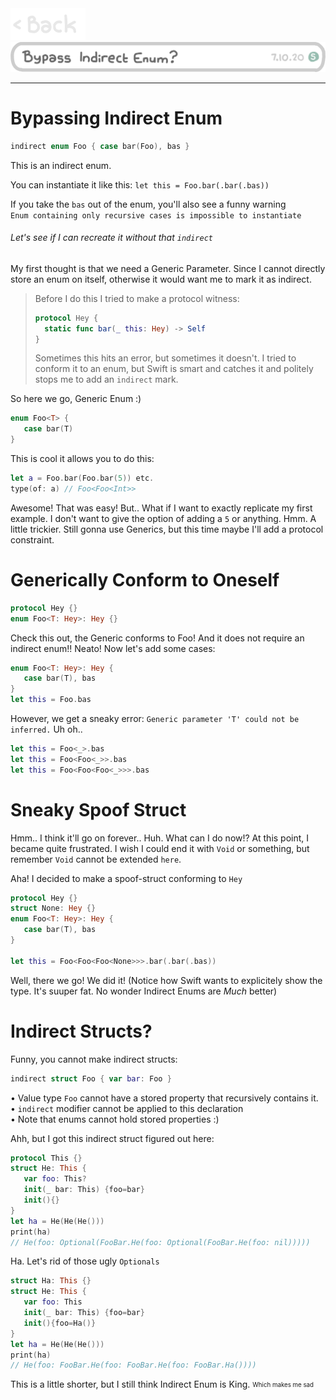<a href="https://jonp.io/swift">
  <img alt="Back" src="/Images/Back.jpg" width="120">
</a><br>

<img alt="Bypass Indirect Enum" src="/Images/swift/BypassIndirectEnum.png" width="600">

---

# Bypassing Indirect Enum

```swift
indirect enum Foo { case bar(Foo), bas }
```

This is an indirect enum.

You can instantiate it like this:
`let this = Foo.bar(.bar(.bas))`

If you take the `bas` out of the enum, you'll also see a funny warning<br>
`Enum containing only recursive cases is impossible to instantiate`

###### Let's see if I can recreate it without that `indirect`
My first thought is that we need a Generic Parameter. Since I cannot directly store an enum on itself, otherwise it would want me to mark it as indirect.

>Before I do this I tried to make a protocol witness:
>```swift
>protocol Hey {
>   static func bar(_ this: Hey) -> Self
>}
>```
>Sometimes this hits an error, but sometimes it doesn't. I tried to conform it to an enum, but Swift is smart and catches it and politely stops me to add an `indirect` mark.

So here we go, Generic Enum :)
```swift
enum Foo<T> {
   case bar(T)
}
```
This is cool it allows you to do this:
```swift
let a = Foo.bar(Foo.bar(5)) etc.
type(of: a)	// Foo<Foo<Int>>
```

Awesome! That was easy!
But.. What if I want to exactly replicate my first example.
I don't want to give the option of adding a `5` or anything. Hmm. A little trickier.
Still gonna use Generics, but this time maybe I'll add a protocol constraint.

# Generically Conform to Oneself

```swift
protocol Hey {}
enum Foo<T: Hey>: Hey {}
```
Check this out, the Generic conforms to Foo! And it does not require an indirect enum!! Neato! Now let's add some cases:

```swift
enum Foo<T: Hey>: Hey {
   case bar(T), bas
}
let this = Foo.bas
```
However, we get a sneaky error: `Generic parameter 'T' could not be inferred.` Uh oh..
```swift
let this = Foo<_>.bas
let this = Foo<Foo<_>>.bas
let this = Foo<Foo<Foo<_>>>.bas
```

# Sneaky Spoof Struct

Hmm.. I think it'll go on forever.. Huh. What can I do now!?
At this point, I became quite frustrated.
I wish I could end it with `Void` or something, but remember `Void` cannot be extended `here`.

Aha! I decided to make a spoof-struct conforming to `Hey`

```swift
protocol Hey {}
struct None: Hey {}
enum Foo<T: Hey>: Hey {
   case bar(T), bas
}

let this = Foo<Foo<Foo<None>>>.bar(.bar(.bas))
```

Well, there we go! We did it! (Notice how Swift wants to explicitely show the type. It's suuper fat. No wonder Indirect Enums are *Much* better)

# Indirect Structs?

Funny, you cannot make indirect structs:
```swift
indirect struct Foo { var bar: Foo }
```
 • Value type `Foo` cannot have a stored property that recursively contains it.<br>
 • `indirect` modifier cannot be applied to this declaration<br>
 • Note that enums cannot hold stored properties :)

Ahh, but I got this indirect struct figured out here:

```swift
protocol This {}
struct He: This {
   var foo: This?
   init(_ bar: This) {foo=bar}
   init(){}
}
let ha = He(He(He()))
print(ha)
// He(foo: Optional(FooBar.He(foo: Optional(FooBar.He(foo: nil)))))
```

Ha. Let's rid of those ugly `Optionals`

```swift
struct Ha: This {}
struct He: This {
   var foo: This
   init(_ bar: This) {foo=bar}
   init(){foo=Ha()}
}
let ha = He(He(He()))
print(ha)
// He(foo: FooBar.He(foo: FooBar.He(foo: FooBar.Ha())))
```

This is a little shorter, but I still think Indirect Enum is King. <sub><sup>Which makes me sad</sup></sub>
